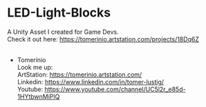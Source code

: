 # LED-Light-Blocks
A Unity Asset I created for Game Devs.<br>
Check it out here: https://tomerinio.artstation.com/projects/18Dq6Z <br>
<br>
- Tomerinio<br>
Look me up:<br>
ArtStation: https://tomerinio.artstation.com/ <br>
Linkedin: https://www.linkedin.com/in/tomer-lustig/ <br>
Youtube: https://www.youtube.com/channel/UC5l2r_e85d-1HYtbwnMiPlQ <br>
